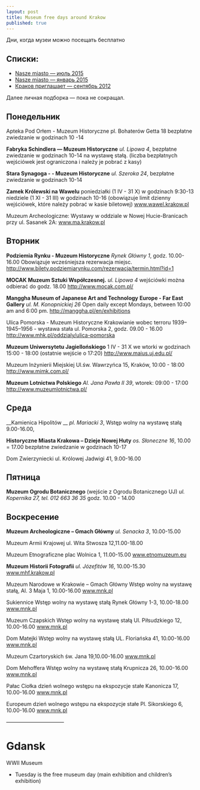 ```yaml
---
layout: post
title: Museum free days around Krakow
published: true
---
```


Дни, когда музеи можно посещать бесплатно

## Списки:
* [Nasze miasto — июль 2015](http://krakow.naszemiasto.pl/artykul/darmowe-zwiedzanie-muzeow-w-krakowie-godziny-otwarcia,3434077,art,t,id,tm.html)
* [Nasze miasto — январь 2015](http://krakow.naszemiasto.pl/artykul/bezplatne-dni-muzeow-w-krakowie,3145219,art,t,id,tm.html)
* [Краков приглашает — сентябрь 2012](http://krakow.zaprasza.eu/artykuly/Article.php?article_id=84)

Далее личная подборка — пока не сокращал.


## Понедельник

Apteka Pod Orłem - Muzeum Historyczne 
pl. Bohaterów Getta 18 
bezpłatne zwiedzanie w godzinach 10 -14 

__Fabryka Schindlera — Muzeum Historyczne__
_ul. Lipowa 4_, bezpłatne zwiedzanie w godzinach 10-14 na wystawę stałą. 
(liczba bezpłatnych wejściówek jest ograniczona i należy je pobrać z kasy) 

__Stara Synagoga - - Muzeum Historyczne__ 
_ul. Szeroka 24_, bezpłatne zwiedzanie w godzinach 10-14 

__Zamek Królewski na Wawelu__
poniedziałki (1 IV - 31 X) w godzinach 9:30-13 
niedziele (1 XI - 31 III) w godzinach 10-16 
(obowiązuje limit dzienny wejściówek, które należy pobrać w kasie biletowej) 
www.wawel.krakow.pl 

Muzeum Archeologiczne: 
Wystawy w oddziale w Nowej Hucie-Branicach przy ul. Sasanek 2A: 
www.ma.krakow.pl 


## Вторник

__Podziemia Rynku - Muzeum Historyczne__
_Rynek Główny 1_, godz. 10.00-16.00 
Obowiązuje wcześniejsza rezerwacja miejsc. 
http://www.bilety.podziemiarynku.com/rezerwacja/termin.html?id=1 

__MOCAK Muzeum Sztuki Współczesnej.__
_ul. Lipowa 4_ 
wejściówki można odbierać do godz. 18.00 
http://www.mocak.com.pl/ 


__Manggha Museum of Japanese Art and Technology__
__Europe - Far East Gallery__
_ul. M. Konopnickiej 26_
Open daily except Mondays, between 10:00 am and 6:00 pm.
http://manggha.pl/en/exhibitions

Ulica Pomorska - Muzeum Historyczne 
Krakowianie wobec terroru 1939–1945–1956 - wystawa stała 
ul. Pomorska 2, godz. 09.00 - 16.00 
http://www.mhk.pl/oddzialy/ulica-pomorska 

__Muzeum Uniwersytetu Jagiellońskiego__
1 IV - 31 X we wtorki w godzinach 15:00 - 18:00 (ostatnie wejście o 17:20) 
http://www.maius.uj.edu.pl/ 

Muzeum Inżynierii Miejskiej 
Ul.św. Wawrzyńca 15, Kraków, 10:00 - 18:00 
http://www.mimk.com.pl/ 

__Muzeum Lotnictwa Polskiego__ 
_Al. Jana Pawła II 39_, wtorek: 09:00 - 17:00 
http://www.muzeumlotnictwa.pl/ 


## Среда
__Kamienica Hipolitów __
_pl. Mariacki 3_, Wstęp wolny na wystawę stałą 9.00-16.00, 

__Historyczne Miasta Krakowa – Dzieje Nowej Huty__ 
_os. Słoneczne 16_, 10.00 = 17.00 
bezpłatne zwiedzanie w godzinach 10-17 

Dom Zwierzyniecki 
ul. Królowej Jadwigi 41, 9.00-16.00 


## Пятница
__Muzeum Ogrodu Botanicznego__ (wejście z Ogrodu Botanicznego UJ)
_ul. Kopernika 27, tel. 012 663 36 35_
godz. 10.00 - 14.00


## Воскресение
__Muzeum Archeologiczne – Gmach Główny__ 
_ul. Senacka 3_, 10.00-15.00 

Muzeum Armii Krajowej 
ul. Wita Stwosza 12,11.00-18.00 

Muzeum Etnograficzne 
plac Wolnica 1, 11.00-15.00 
www.etnomuzeum.eu 

__Muzeum Historii Fotografii__ 
_ul. Józefitów 16_, 10.00-15.30 
www.mhf.krakow.pl 

Muzeum Narodowe w Krakowie – Gmach Główny 
Wstęp wolny na wystawę stałą, 
Al. 3 Maja 1, 10.00-16.00 
www.mnk.pl 

Sukiennice 
Wstęp wolny na wystawę stałą 
Rynek Główny 1-3, 10.00-18.00 
www.mnk.pl 

Muzeum Czapskich 
Wstęp wolny na wystawę stałą 
Ul. Piłsudzkiego 12, 10.00-16.00 
www.mnk.pl 

Dom Matejki 
Wstęp wolny na wystawę stałą 
UL. Floriańska 41, 10.00-16.00 
www.mnk.pl 

Muzeum Czartoryskich 
św. Jana 19,10.00-16.00 
www.mnk.pl 

Dom Mehoffera 
Wstęp wolny na wystawę stałą 
Krupnicza 26, 10.00-16.00 
www.mnk.pl 

Pałac Ciołka 
dzień wolnego wstępu na ekspozycje stałe 
Kanonicza 17, 10.00-16.00 
www.mnk.pl 

Europeum 
dzień wolnego wstępu na ekspozycje stałe 
Pl. Sikorskiego 6, 10.00-16.00 
www.mnk.pl





———————————
# Gdansk

WWII Museum
- Tuesday is the free museum day (main exhibition and children’s exhibition)
